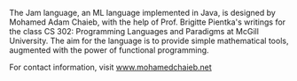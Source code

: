 The Jam language, an ML language implemented in Java, is designed by Mohamed Adam Chaieb, with the help of Prof. Brigitte Pientka's writings for the class CS 302: Programming Languages and Paradigms at McGill University. The aim for the language is to provide simple mathematical tools, augmented with the power of functional programming.

For contact information, visit www.mohamedchaieb.net